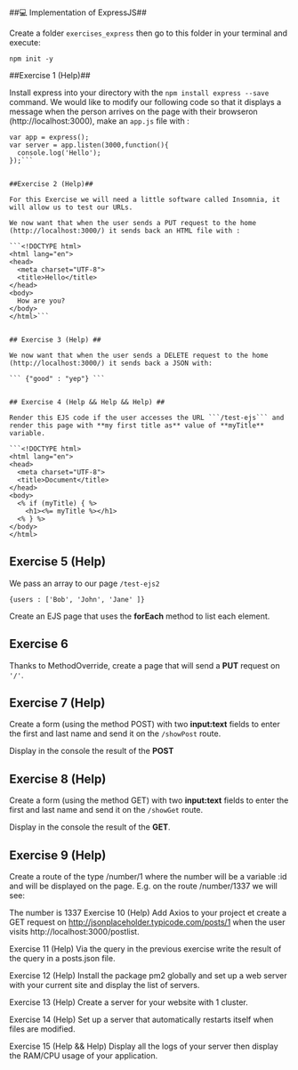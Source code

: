 ##💻 Implementation of ExpressJS##  

Create a folder ```exercises_express``` then go to this folder in your terminal and execute:

```npm init -y```


##Exercise 1 (Help)## 

Install express into your directory with the ```npm install express --save``` command.
We would like to modify our following code so that it displays a message when the person arrives on the page with their browseron (http://localhost:3000), make an ```app.js``` file with :

```var express = require('express');
var app = express();
var server = app.listen(3000,function(){
  console.log('Hello');
});```


##Exercise 2 (Help)##  

For this Exercise we will need a little software called Insomnia, it will allow us to test our URLs.

We now want that when the user sends a PUT request to the home (http://localhost:3000/) it sends back an HTML file with :

```<!DOCTYPE html>
<html lang="en">
<head>
  <meta charset="UTF-8">
  <title>Hello</title>
</head>
<body>
  How are you?
</body>
</html>```


## Exercise 3 (Help) ## 

We now want that when the user sends a DELETE request to the home (http://localhost:3000/) it sends back a JSON with:

``` {"good" : "yep"} ```


## Exercise 4 (Help && Help && Help) ##

Render this EJS code if the user accesses the URL ```/test-ejs``` and render this page with **my first title as** value of **myTitle** variable.

```<!DOCTYPE html>
<html lang="en">
<head>
  <meta charset="UTF-8">
  <title>Document</title>
</head>
<body>
  <% if (myTitle) { %>
    <h1><%= myTitle %></h1>
  <% } %>
</body>
</html>
```


## Exercise 5 (Help) ## 

We pass an array to our page ```/test-ejs2```

```{users : ['Bob', 'John', 'Jane' ]}```

Create an EJS page that uses the **forEach** method to list each element.


## Exercise 6 ##  

Thanks to MethodOverride, create a page that will send a **PUT** request on ```'/'```.


## Exercise 7 (Help) ##    

Create a form (using the method POST) with two **input:text** fields to enter the first and last name and send it on the ```/showPost``` route.

Display in the console the result of the **POST**


## Exercise 8 (Help) ##  

Create a form (using the method GET) with two **input:text** fields to enter the first and last name and send it on the ```/showGet``` route.

Display in the console the result of the **GET**.


## Exercise 9 (Help) ##

Create a route of the type /number/1 where the number will be a variable :id and will be displayed on the page. E.g. on the route /number/1337 we will see:

The number is 1337
Exercise 10 (Help)
Add Axios to your project et create a GET request on http://jsonplaceholder.typicode.com/posts/1 when the user visits http://localhost:3000/postlist.

Exercise 11 (Help)
Via the query in the previous exercise write the result of the query in a posts.json file.

Exercise 12 (Help)
Install the package pm2 globally and set up a web server with your current site and display the list of servers.

Exercise 13 (Help)
Create a server for your website with 1 cluster.

Exercise 14 (Help)
Set up a server that automatically restarts itself when files are modified.

Exercise 15 (Help && Help)
Display all the logs of your server then display the RAM/CPU usage of your application.